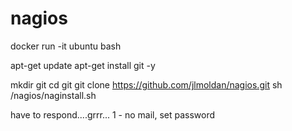 # nagios

docker run -it ubuntu bash

apt-get update
apt-get install git -y 

mkdir git
cd git
git clone https://github.com/jlmoldan/nagios.git
sh /nagios/naginstall.sh

have to respond....grrr...
1 - no mail, set password
